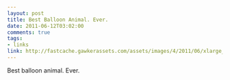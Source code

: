 ```yaml
--- 
layout: post
title: Best Balloon Animal. Ever.
date: 2011-06-12T03:02:00
comments: true
tags:
- links
link: http://fastcache.gawkerassets.com/assets/images/4/2011/06/xlarge_larry-moss-spinosaurus.jpg
---
```

Best balloon animal. Ever.
